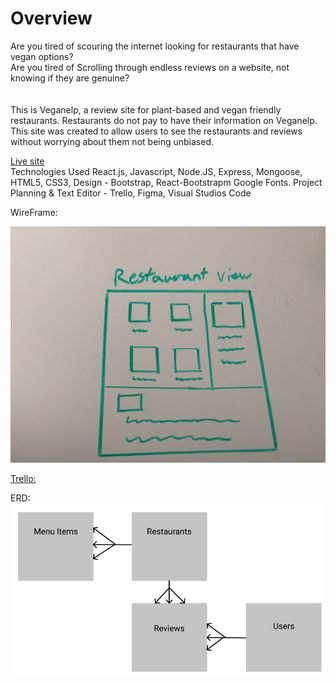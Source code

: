<h1> Overview </h1>
Are you tired of scouring the internet looking for restaurants that have vegan options?<br>
Are you tired of Scrolling through endless reviews on a website, not knowing if they are genuine?<br>
<br/>
<br/>
This is Veganelp, a review site for plant-based and vegan friendly restaurants. Restaurants do not pay to have their information on Veganelp. This site was created to allow users to see the restaurants and reviews without worrying about them not being unbiased.
<br/>

[Live site](https://plant-based-app.herokuapp.com/)
<br/>
Technologies Used
React.js, Javascript, Node.JS, Express, Mongoose, HTML5, CSS3,
Design - Bootstrap, React-Bootstrapm Google Fonts.
Project Planning & Text Editor - Trello, Figma, Visual Studios Code

WireFrame:<br>

<img src="images/WireFrame.JPG" width="700px">

[Trello:](https://trello.com/b/13WPTHZE/project2)

ERD:<br>
<img src='images/ERD.png' width='700px'>
